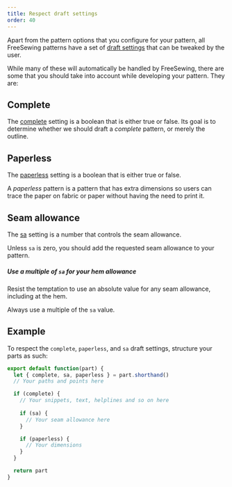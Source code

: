 ```yaml
---
title: Respect draft settings
order: 40
---
```


Apart from the pattern options that you configure for your pattern,
all FreeSewing patterns have a set of [draft settings](/reference/settings/) that can be tweaked
by the user.

While many of these will automatically be handled by FreeSewing, there are some
that you should take into account while developing your pattern. They are:

## Complete

The [complete](/reference/settings/#complete) setting is a boolean that is either true or false.
Its goal is to determine whether we should draft a *complete* pattern, or merely the outline.

## Paperless

The [paperless](/reference/settings/#paperless) setting is a boolean that is either true or false.

A *paperless* pattern is a pattern that has extra dimensions so users can trace the 
paper on fabric or paper without having the need to print it.

## Seam allowance

The [sa](/reference/settings/#sa) setting is a number that controls the seam allowance.

Unless `sa` is zero, you should add the requested seam allowance to your pattern.

<Tip>

##### Use a multiple of `sa` for your hem allowance

Resist the temptation to use an absolute value for any seam allowance, including at the hem.

Always use a multiple of the `sa` value.

</Tip>

## Example

To respect the `complete`, `paperless`, and `sa` draft settings, structure your parts as such:

```js
export default function(part) {
  let { complete, sa, paperless } = part.shorthand()
  // Your paths and points here

  if (complete) {
    // Your snippets, text, helplines and so on here
    
    if (sa) {
      // Your seam allowance here
    }

    if (paperless) {
      // Your dimensions
    }
  }

  return part
}
```

